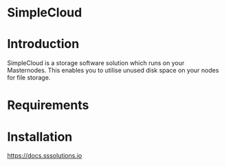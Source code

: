# SimpleCloud
# Introduction
SimpleCloud is a storage software solution which runs on your Masternodes. This enables you to utilise unused disk space on your nodes for file storage. 


# Requirements

# Installation
https://docs.sssolutions.io 
